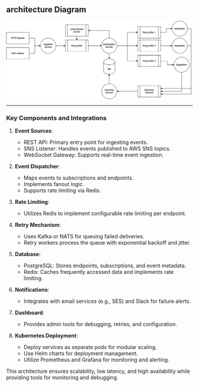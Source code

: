 ## architecture Diagram

![Diagram](./docs/assets/diagram.svg)

---

### Key Components and Integrations

1. **Event Sources**:

   - REST API: Primary entry point for ingesting events.
   - SNS Listener: Handles events published to AWS SNS topics.
   - WebSocket Gateway: Supports real-time event ingestion.

2. **Event Dispatcher**:

   - Maps events to subscriptions and endpoints.
   - Implements fanout logic.
   - Supports rate limiting via Redis.

3. **Rate Limiting**:

   - Utilizes Redis to implement configurable rate limiting per endpoint.

4. **Retry Mechanism**:

   - Uses Kafka or NATS for queuing failed deliveries.
   - Retry workers process the queue with exponential backoff and jitter.

5. **Database**:

   - PostgreSQL: Stores endpoints, subscriptions, and event metadata.
   - Redis: Caches frequently accessed data and implements rate limiting.

6. **Notifications**:

   - Integrates with email services (e.g., SES) and Slack for failure alerts.

7. **Dashboard**:

   - Provides admin tools for debugging, retries, and configuration.

8. **Kubernetes Deployment**:
   - Deploy services as separate pods for modular scaling.
   - Use Helm charts for deployment management.
   - Utilize Prometheus and Grafana for monitoring and alerting.

This architecture ensures scalability, low latency, and high availability while providing tools for monitoring and debugging.

